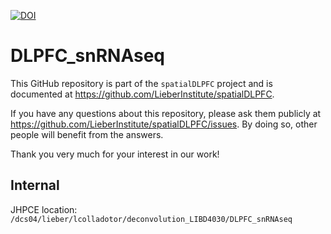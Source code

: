 [![DOI](https://zenodo.org/badge/400502841.svg)](https://zenodo.org/badge/latestdoi/400502841)

# DLPFC_snRNAseq

This GitHub repository is part of the `spatialDLPFC` project and is documented at https://github.com/LieberInstitute/spatialDLPFC.

If you have any questions about this repository, please ask them publicly at https://github.com/LieberInstitute/spatialDLPFC/issues. By doing so, other people will benefit from the answers.

Thank you very much for your interest in our work!

## Internal

JHPCE location: `/dcs04/lieber/lcolladotor/deconvolution_LIBD4030/DLPFC_snRNAseq`
